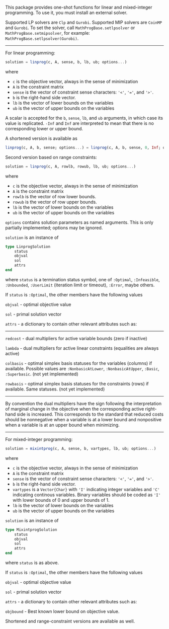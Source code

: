 This package provides one-shot functions for linear and mixed-integer programming. To use it, you must install an external solver.

Supported LP solvers are ``Clp`` and ``Gurobi``. Supported MIP solvers are ``CoinMP`` and ``Gurobi``. To set the solver, call ``MathProgBase.setlpsolver`` or ``MathProgBase.setmipsolver``, for example: ``MathProgBase.setlpsolver(Gurobi)``.

---
For linear programming:

```julia
solution = linprog(c, A, sense, b, lb, ub; options...)
```
where
- ``c`` is the objective vector, always in the sense of minimization
- ``A`` is the constraint matrix 
- ``sense`` is the vector of constraint sense characters: ``'<'``, ``'='``, and ``'>'``. 
- ``b`` is the right-hand side vector.
- ``lb`` is the vector of lower bounds on the variables
- ``ub`` is the vector of upper bounds on the variables

A scalar is accepted for the ``b``, ``sense``, ``lb``, and ``ub`` arguments, in which case its value is replicated. ``-Inf`` and ``Inf`` are interpreted to mean that there is no corresponding lower or upper bound.


A shortened version is available as 
```julia
linprog(c, A, b, sense; options...) = linprog(c, A, b, sense, 0, Inf; options...)
```

Second version based on range constraints:

```julia
solution = linprog(c, A, rowlb, rowub, lb, ub; options...)
```
where
- ``c`` is the objective vector, always in the sense of minimization
- ``A`` is the constraint matrix
- ``rowlb`` is the vector of row lower bounds.
- ``rowub`` is the vector of row upper bounds.
- ``lb`` is the vector of lower bounds on the variables
- ``ub`` is the vector of upper bounds on the variables


``options`` contains solution parameters as named arguments. This is only partially implemented; options may be ignored.

``solution`` is an instance of
```julia
type LinprogSolution
    status
    objval
    sol
    attrs
end
```
where
``status`` is a termination status symbol, one of ``:Optimal``, ``:Infeasible``, ``:Unbounded``, ``:UserLimit`` (iteration limit or timeout), ``:Error``, maybe others.

If ``status`` is ``:Optimal``, the other members have the following values

``objval`` - optimal objective value

``sol`` - primal solution vector

``attrs`` - a dictionary to contain other relevant attributes such as:

---
``redcost`` - dual multipliers for active variable bounds (zero if inactive)

``lambda`` - dual multipliers for active linear constraints (equalities are always active)

``colbasis`` - optimal simplex basis statuses for the variables (columns) if available. Possible values are ``:NonbasicAtLower``, ``:NonbasicAtUpper``, ``:Basic``,  ``:Superbasic``. (not yet implemented)

``rowbasis`` - optimal simplex basis statuses for the constraints (rows) if available. Same statuses. (not yet implemented)

---

By convention the dual multipliers have the sign following the interpretation of marginal change in the objective when the corresponding active right-hand side is increased. This corresponds to the standard that reduced costs should be nonnegative when a variable is at a lower bound and nonpositive when a variable is at an upper bound when minimizing. 

---

For mixed-integer programming:

```julia
solution = mixintprog(c, A, sense, b, vartypes, lb, ub; options...)
```
where
- ``c`` is the objective vector, always in the sense of minimization
- ``A`` is the constraint matrix 
- ``sense`` is the vector of constraint sense characters: ``'<'``, ``'='``, and ``'>'``. 
- ``b`` is the right-hand side vector.
- ``vartypes`` is a ``Vector{Char}`` with ``'I'`` indicating integer variables and ``'C'`` indicating continous variables. Binary variables should be coded as ``'I'`` with lower bounds of 0 and upper bounds of 1.
- ``lb`` is the vector of lower bounds on the variables
- ``ub`` is the vector of upper bounds on the variables

``solution`` is an instance of
```julia
type MixintprogSolution
    status
    objval
    sol
    attrs
end
```
where
``status`` is as above. 

If ``status`` is ``:Optimal``, the other members have the following values

``objval`` - optimal objective value

``sol`` - primal solution vector

``attrs`` - a dictionary to contain other relevant attributes such as:

``objbound`` - Best known lower bound on objective value.


Shortened and range-constraint versions are available as well. 
